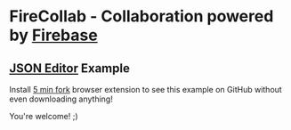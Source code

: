 # FireCollab - Collaboration powered by [Firebase](http://firebase.com)

## [JSON Editor](http://jsoneditoronline.org/) Example

Install [5 min fork](http://5minfork.com/) browser extension to see this example on GitHub without even downloading anything!

You're welcome! ;)